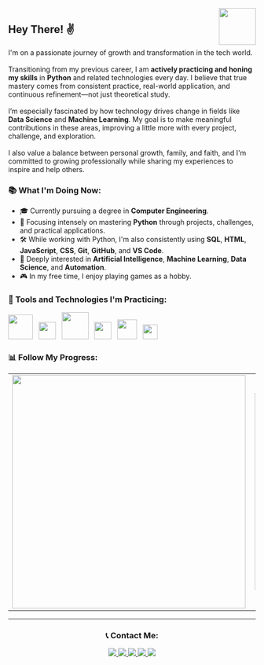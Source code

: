 <!-- PORTFOLIO BADGE -->
<a href="https://arnaldorocha.github.io/portfolio/" alt="Portfolio" target="_blank">
  <img 
    src="https://img.shields.io/badge/-Portfolio-009?style=flat-square&logo=Portfolio&logoColor=white&link" 
    width="75" 
    align="right" 
  />
</a>

<!-- INTRO -->
<h2 align="left">Hey There! ✌</h2>

<p>
  I'm on a passionate journey of growth and transformation in the tech world.
  <br><br>
  Transitioning from my previous career, I am <strong>actively practicing and honing my skills</strong> in <strong>Python</strong> and related technologies every day.
  I believe that true mastery comes from consistent practice, real-world application, and continuous refinement—not just theoretical study.
  <br><br>
  I’m especially fascinated by how technology drives change in fields like <strong>Data Science</strong> and <strong>Machine Learning</strong>.
  My goal is to make meaningful contributions in these areas, improving a little more with every project, challenge, and exploration.
  <br><br>
  I also value a balance between personal growth, family, and faith, and I'm committed to growing professionally while sharing my experiences to inspire and help others.
</p>

<h3 align="left">📚 What I'm Doing Now:</h3>
<ul>
  <li>🎓 Currently pursuing a degree in <strong>Computer Engineering</strong>.</li>
  <li>🐍 Focusing intensely on mastering <strong>Python</strong> through projects, challenges, and practical applications.</li>
  <li>🛠️ While working with Python, I'm also consistently using <strong>SQL</strong>, <strong>HTML</strong>, <strong>JavaScript</strong>, <strong>CSS</strong>, <strong>Git</strong>, <strong>GitHub</strong>, and <strong>VS Code</strong>.</li>
  <li>🤖 Deeply interested in <strong>Artificial Intelligence</strong>, <strong>Machine Learning</strong>, <strong>Data Science</strong>, and <strong>Automation</strong>.</li>
  <li>🎮 In my free time, I enjoy playing games as a hobby.</li>
</ul>

<!-- TOOLS & TECHNOLOGIES -->
<h3 align="left">🔧 Tools and Technologies I'm Practicing:</h3>
<p align="left">
  <img src="https://raw.githubusercontent.com/dhanishgajjar/vscode-icons/master/png/default_dark.png" width="50" />
  &nbsp;
  <img src="https://logodownload.org/wp-content/uploads/2016/10/html5-logo-10.png" width="35" />
  &nbsp;
  <img src="https://cdn.freebiesupply.com/logos/large/2x/css3-logo-png-transparent.png" width="55" />
  &nbsp;
  <img src="https://cdn.freelogovectors.net/wp-content/uploads/2020/11/javascript_logo-768x873.png" width="35" />
  &nbsp;
  <img src="https://brandslogos.com/wp-content/uploads/images/large/python-logo.png" width="40" />
  &nbsp;
  <img src="https://static-00.iconduck.com/assets.00/sql-database-generic-icon-1521x2048-d0vdpxpg.png" width="30" />
</p>

<!-- GITHUB STATS -->
<h3 align="left">📊 Follow My Progress:</h3>
<center>
  <table>
    <tr>
      <td>
        <img 
          width="475px" 
          align="left" 
          src="https://github-readme-stats.vercel.app/api?username=arnaldorocha&show_icons=true&title_color=fff&icon_color=79ff97&text_color=9f9f9f&bg_color=151515" 
        />
      </td>
      <td>
        <img 
          width="400px" 
          align="left" 
          src="https://github-readme-stats.vercel.app/api/top-langs/?username=arnaldorocha&hide=html,TSQL,CSS,SCSS&layout=compact&count_private=true&langs_count=8&show_icons=true&title_color=fff&icon_color=79ff97&text_color=9f9f9f&bg_color=151515" 
        />
      </td>        
    </tr>   
  </table>
</center>

<hr>

<!-- CONTACT -->
<h3 align="center">📞 Contact Me:</h3>
<p align="center">
  <a href="http://api.whatsapp.com/send?1=pt_BR&phone=5542988698860" target="_blank">
    <img src="https://img.shields.io/badge/-Whatsapp-4CA143?style=flat-square&logo=whatsapp&logoColor=white" />
  </a>
  <a href="mailto:arnaldorochafilho@gmail.com" target="_blank">
    <img src="https://img.shields.io/badge/-Gmail-c14438?style=flat-square&logo=Gmail&logoColor=white" />
  </a>
  <a href="https://www.linkedin.com/in/arnaldo-rocha-filho-52ba03163/" target="_blank">
    <img src="https://img.shields.io/badge/-LinkedIn-blue?style=flat-square&logo=Linkedin&logoColor=white" />
  </a>
  <a href="https://www.facebook.com/supernaldo/" target="_blank">
    <img src="https://img.shields.io/badge/-Facebook-006?style=flat-square&logo=Facebook&logoColor=white" />
  </a>
  <a href="https://www.instagram.com/arnaldorochafilho" target="_blank">
    <img src="https://img.shields.io/badge/-Instagram-993399?style=flat-square&logo=Instagram&logoColor=white" />
  </a>
</p>
